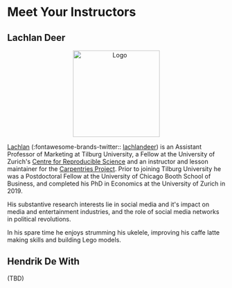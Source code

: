# Meet Your Instructors

## Lachlan Deer

<p style="text-align:center;"><img src="https://avatars.githubusercontent.com/u/4036802?s=460&u=28455c51ead64893b186d597dc05167e19b5f5e5&v=4" alt="Logo" width = "200"></p>

[Lachlan](http://lachlandeer.github.io/)  (:fontawesome-brands-twitter:: [lachlandeer](https://twitter.com/lachlandeer?lang=en)) is an Assistant Professor of Marketing at Tilburg University,
   a Fellow at the University of Zurich's [Centre for Reproducible Science](https://www.crs.uzh.ch/en.html) and an instructor and lesson maintainer for the [Carpentries Project](https://carpentries.org/).
Prior to joining Tilburg University he was a Postdoctoral Fellow at the University of Chicago Booth School of Business, 
  and completed his PhD in Economics at the University of Zurich in 2019.

His substantive research interests lie in social media and it's impact on media and entertainment industries, and the role of social media networks in political revolutions.

In his spare time he enjoys strumming his ukelele, improving his caffe latte making skills and building Lego models.

## Hendrik De With

(TBD)
